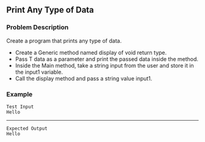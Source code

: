 ## Print Any Type of Data

### Problem Description
Create a program that prints any type of data.

- Create a Generic method named display of void return type.
- Pass T data as a parameter and print the passed data inside the method.
- Inside the Main method, take a string input from the user and store it in the input1 variable.
- Call the display method and pass a string value input1.

### Example
    Test Input
    Hello
-------
    Expected Output
    Hello